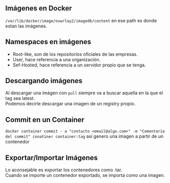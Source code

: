 ## Imágenes en Docker
`/var/lib/docker/image/ovwrlay2/imagedb/content` en ese path es donde estan las imágenes.

## Namespaces en imágenes
+ Root-like, son de los repositorios oficiales de las empresas.
+ User, hace referencia a una organización.
+ Sef-Hosted, hace referencia a un servidor propio que se tenga.

## Descargando imágenes
Al descargar una imágen con `pull` siempre va a buscar aquella en la que el tag sea latest.<br>
Podemos decirle descargar una imagen de un registry propio.

## Commit en un Container
`docker container commit - a "contacto <email@algo.com>" -m "Comentario del commit" conatiner container:tag` así genero una imagen a partir de un contenedor

## Exportar/Importar Imágenes
Lo aconsejable es exportar los contenedores como .tar.<br>
Cuando se importe un contenedor exportado, se importa como una imagen.
